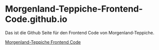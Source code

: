 # Morgenland-Teppiche-Frontend-Code.github.io
Das ist die Github Seite für den Frontend Code von Morgenland-Teppiche.

[Morgenland-Teppiche Frontend Code](https://marcustutorials.github.io/Morgenland-Teppiche-Frontend-Code/)
